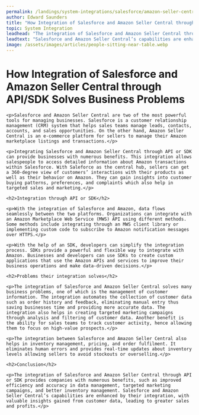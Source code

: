```yaml
---
permalink: /landings/system-integrations/salesforce/amazon-seller-central
author: Edward Saunders
title: "How Integration of Salesforce and Amazon Seller Central through API/SDK Solves Business Problems"
topic: System Integration
leadhead: "The integration of Salesforce and Amazon Seller Central through API or SDK provides companies with numerous benefits, such as improved efficiency and accuracy in data management, targeted marketing campaigns, and better inventory management"
leadtext: "Salesforce and Amazon Seller Central’s capabilities are enhanced by their integration, with valuable insights gained from customer data, leading to greater sales and profits."
image: /assets/images/articles/people-sitting-near-table.webp
---
```

<div class="arttext">	<h1>How Integration of Salesforce and Amazon Seller Central through API/SDK Solves Business Problems</h1>

	<p>Salesforce and Amazon Seller Central are two of the most powerful tools for managing businesses. Salesforce is a customer relationship management (CRM) system that helps sales teams manage leads, contacts, accounts, and sales opportunities. On the other hand, Amazon Seller Central is an e-commerce platform for sellers to manage their Amazon marketplace listings and transactions.</p>

	<p>Integrating Salesforce and Amazon Seller Central through API or SDK can provide businesses with numerous benefits. This integration allows salespeople to access detailed information about Amazon transactions within Salesforce. With Saleforce as the central hub, sellers can get a 360-degree view of customers’ interactions with their products as well as their behavior on Amazon. They can gain insights into customer buying patterns, preferences, and complaints which also help in targeted sales and marketing.</p>

	<h2>Integration through API or SDK</h2>

	<p>With the integration of Salesforce and Amazon, data flows seamlessly between the two platforms. Organizations can integrate with an Amazon Marketplace Web Service (MWS) API using different methods. Some methods include integrating through an MWS client library or implementing custom code to subscribe to Amazon notification messages over HTTPS.</p>

	<p>With the help of an SDK, developers can simplify the integration process. SDKs provide a powerful and flexible way to integrate with Amazon. Businesses and developers can use SDKs to create custom applications that use the Amazon APIs and services to improve their business operations and make data-driven decisions.</p>

	<h2>Problems their integration solves</h2>

	<p>The integration of Salesforce and Amazon Seller Central solves many business problems, one of which is the management of customer information. The integration automates the collection of customer data such as order history and feedback, eliminating manual entry thus saving businesses time and providing more accurate data. The integration also helps in creating targeted marketing campaigns through analysis and filtering of customer data. Another benefit is the ability for sales teams to track customer activity, hence allowing them to focus on high-value prospects.</p>

	<p>The integration between Salesforce and Amazon Seller Central also helps in inventory management, pricing, and order fulfilment. It eliminates human errors and provides real-time updates about inventory levels allowing sellers to avoid stockouts or overselling.</p>

	<h2>Conclusion</h2>

	<p>The integration of Salesforce and Amazon Seller Central through API or SDK provides companies with numerous benefits, such as improved efficiency and accuracy in data management, targeted marketing campaigns, and better inventory management. Salesforce and Amazon Seller Central’s capabilities are enhanced by their integration, with valuable insights gained from customer data, leading to greater sales and profits.</p>
</div>